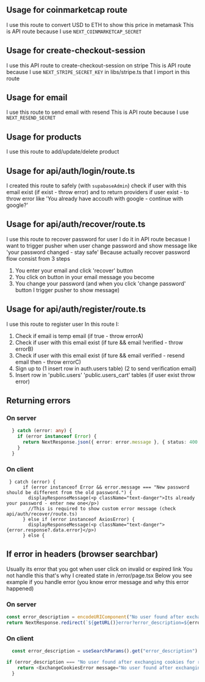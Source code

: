## Usage for coinmarketcap route

I use this route to convert USD to ETH to show this price in metamask
This is API route because I use `NEXT_COINMARKETCAP_SECRET`

## Usage for create-checkout-session

I use this API route to create-checkout-session on stripe
This is API route because I use `NEXT_STRIPE_SECRET_KEY` in libs/stripe.ts
that I import in this route

## Usage for email

I use this route to send email with resend
This is API route because I use `NEXT_RESEND_SECRET`

## Usage for products

I use this route to add/update/delete product

## Usage for api/auth/login/route.ts

I created this route to safely (with `supabaseAdmin`) check if user with this email exist
(if exist - throw error) and to return providers if user exist - to throw error like
'You already have accouth with google - continue with google?'

## Usage for api/auth/recover/route.ts

I use this route to recover password for user
I do it in API route becasue I want to trigger pusher when user change password and show
message like 'your password changed - stay safe'
Because actually recover password flow consist from 3 steps

1. You enter your email and click 'recover' button
2. You click on button in your email message you become
3. You change your password (and when you click 'change password' button I trigger pusher to show message)

## Usage for api/auth/register/route.ts

I use this route to register user
In this route I:

1. Check if email is temp email (if true - throw errorA)
2. Check if user with this email exist (if ture && email !verified - throw errorB)
3. Check if user with this email exist (if ture && email verified - resend email then - throw errorC)
4. Sign up to (1 insert row in auth.users table) (2 to send verification email)
5. Insert row in 'public.users' 'public.users_cart' tables (if user exist throw error)

## Returning errors

### On server

```ts
  } catch (error: any) {
    if (error instanceof Error) {
      return NextResponse.json({ error: error.message }, { status: 400 })
    }
  }
```

### On client

```tsx
 } catch (error) {
      if (error instanceof Error && error.message === "New password should be different from the old password.") {
        displayResponseMessage(<p className="text-danger">Its already your password - enter new one</p>)
        //This is required to show custom error message (check api/auth/recover/route.ts)
      } else if (error instanceof AxiosError) {
        displayResponseMessage(<p className="text-danger">{error.response?.data.error}</p>)
      } else {
```

## If error in headers (browser searchbar)

Usually its error that you got when user click on invalid or expired link
You not handle this that's why I created state in /error/page.tsx
Below you see example if you handle error (you know error message and why this error happened)

### On server

```ts
const error_description = encodeURIComponent("No user found after exchanging cookies for recovering")
return NextResponse.redirect(`${getURL()}error?error_description=${error_description}`)
```

### On client

```ts
  const error_description = useSearchParams().get("error_description")

if (error_description === "No user found after exchanging cookies for registration") {
    return <ExchangeCookiesError message="No user found after exchanging cookies for registration" />
  }
```
